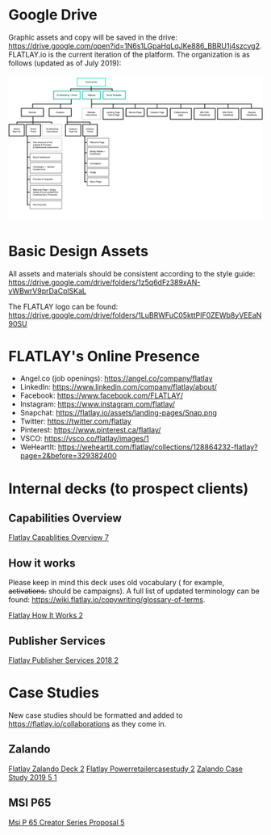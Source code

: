 <!-- TITLE: Collateral Assets -->

# Google Drive
Graphic assets and copy will be saved in the drive: https://drive.google.com/open?id=1N6s1LGpaHqLqJKe886_BBRU1j4szcvg2.
FLATLAY.io is the current iteration of the platform. The organization is as follows (updated as of July 2019):

![Google Drive Map](/uploads/google-drive-map.png "Google Drive Map")

# Basic Design Assets
All assets and materials should be consistent according to the style guide: https://drive.google.com/drive/folders/1z5q6dFz389xAN-vWBwrV9prDaCplSKaL

The FLATLAY logo can be found: https://drive.google.com/drive/folders/1LuBRWFuC05kttPIF0ZEWb8yVEEaN90SU

# FLATLAY's Online Presence
* Angel.co (job openings): https://angel.co/company/flatlay
* LinkedIn: https://www.linkedin.com/company/flatlay/about/
* Facebook: https://www.facebook.com/FLATLAY/ 
* Instagram: https://www.instagram.com/flatlay/
* Snapchat: https://flatlay.io/assets/landing-pages/Snap.png
* Twitter: https://twitter.com/flatlay
* Pinterest: https://www.pinterest.ca/flatlay/
* VSCO: https://vsco.co/flatlay/images/1
* WeHeartIt: https://weheartit.com/flatlay/collections/128864232-flatlay?page=2&before=329382400

# Internal decks (to prospect clients)
## Capabilities Overview
[Flatlay Capablities Overview 7](/uploads/flatlay-capablities-overview-7.pdf "Flatlay Capablities Overview 7")

## How it works
Please keep in mind this deck uses old vocabulary ( for example, ~~activations.~~ should be campaigns). A full list of updated terminology can be found: https://wiki.flatlay.io/copywriting/glossary-of-terms.

[Flatlay How It Works 2](/uploads/flatlay-how-it-works-2.pdf "Flatlay How It Works 2")

## Publisher Services
[Flatlay Publisher Services 2018 2](/uploads/flatlay-publisher-services-2018-2.pdf "Flatlay Publisher Services 2018 2")
# Case Studies
New case studies should be formatted and added to https://flatlay.io/collaborations as they come in.

## Zalando
[Flatlay Zalando Deck 2](/uploads/flatlay-zalando-deck-2.pdf "Flatlay Zalando Deck 2")
[Flatlay Powerretailercasestudy 2](/uploads/flatlay-powerretailercasestudy-2.pdf "Flatlay Powerretailercasestudy 2")
[Zalando Case Study 2019 5 1](/uploads/zalando-case-study-2019-5-1.pdf "Zalando Case Study 2019 5 1")

## MSI P65
[Msi P 65 Creator Series Proposal 5](/uploads/msi-p-65-creator-series-proposal-5.pdf "Msi P 65 Creator Series Proposal 5")